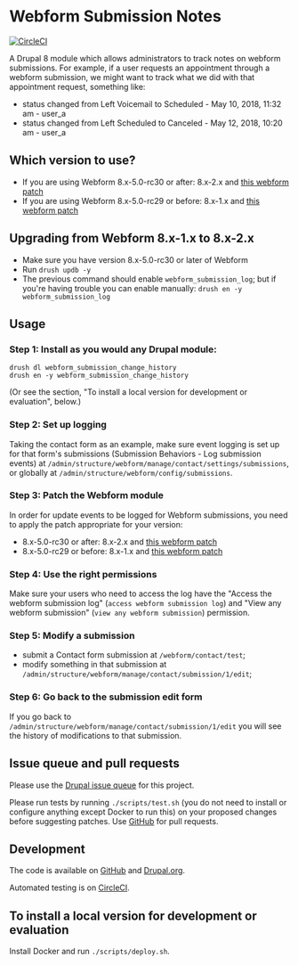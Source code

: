 Webform Submission Notes
=====

[![CircleCI](https://circleci.com/gh/dcycle/webform_submission_change_history.svg?style=svg)](https://circleci.com/gh/dcycle/webform_submission_change_history)

A Drupal 8 module which allows administrators to track notes on webform submissions. For example, if a user requests an appointment through a webform submission, we might want to track what we did with that appointment request, something like:

* status changed from Left Voicemail to Scheduled - May 10, 2018, 11:32 am - user_a
* status changed from Left Scheduled to Canceled - May 12, 2018, 10:20 am - user_a

Which version to use?
-----

* If you are using Webform 8.x-5.0-rc30 or after: 8.x-2.x and [this webform patch](https://www.drupal.org/files/issues/2018-12-18/2972498-9-webform-8.x-5.x-log-changes.patch)
* If you are using Webform 8.x-5.0-rc29 or before: 8.x-1.x and [this webform patch](https://www.drupal.org/files/issues/2018-05-29/2972498-8-webform-8.x-5.x-log-changes.patch)

Upgrading from Webform 8.x-1.x to 8.x-2.x
-----

* Make sure you have version 8.x-5.0-rc30 or later of Webform
* Run `drush updb -y`
* The previous command should enable `webform_submission_log`; but if you're having trouble you can enable manually: `drush en -y webform_submission_log`

Usage
-----

### Step 1: Install as you would any Drupal module:

    drush dl webform_submission_change_history
    drush en -y webform_submission_change_history

(Or see the section, "To install a local version for development or evaluation", below.)

### Step 2: Set up logging

Taking the contact form as an example, make sure event logging is set up for that form's submissions (Submission Behaviors - Log submission events) at `/admin/structure/webform/manage/contact/settings/submissions`, or globally at
`/admin/structure/webform/config/submissions`.

### Step 3: Patch the Webform module

In order for update events to be logged for Webform submissions, you need to apply the patch appropriate for your version:

* 8.x-5.0-rc30 or after: 8.x-2.x and [this webform patch](https://www.drupal.org/files/issues/2018-12-18/2972498-9-webform-8.x-5.x-log-changes.patch)
* 8.x-5.0-rc29 or before: 8.x-1.x and [this webform patch](https://www.drupal.org/files/issues/2018-05-29/2972498-8-webform-8.x-5.x-log-changes.patch)

### Step 4: Use the right permissions

Make sure your users who need to access the log have the "Access the webform submission log" (`access webform submission log`) and "View any webform submission" (`view any webform submission`) permission.

### Step 5: Modify a submission

* submit a Contact form submission at `/webform/contact/test`;
* modify something in that submission at `/admin/structure/webform/manage/contact/submission/1/edit`;

### Step 6: Go back to the submission edit form

If you go back to `/admin/structure/webform/manage/contact/submission/1/edit` you will see the history of modifications to that submission.

Issue queue and pull requests
-----

Please use the [Drupal issue queue](https://www.drupal.org/project/issues/search/webform_submission_change_history) for this project.

Please run tests by running `./scripts/test.sh` (you do not need to install or configure anything except Docker to run this) on your proposed changes before suggesting patches. Use [GitHub](https://github.com/dcycle/webform_submission_change_history) for pull requests.

Development
-----

The code is available on [GitHub](https://github.com/dcycle/webform_submission_change_history) and [Drupal.org](https://www.drupal.org/project/webform_submission_change_history).

Automated testing is on [CircleCI](https://circleci.com/gh/dcycle/webform_submission_change_history).

To install a local version for development or evaluation
-----

Install Docker and run `./scripts/deploy.sh`.
